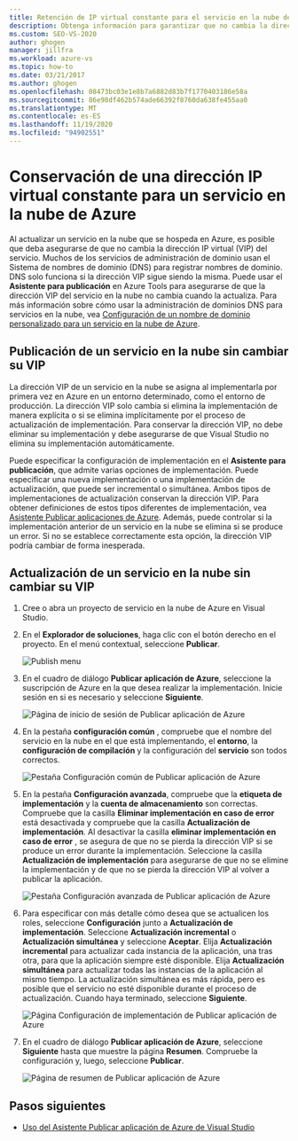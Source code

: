 ```yaml
---
title: Retención de IP virtual constante para el servicio en la nube de Azure
description: Obtenga información para garantizar que no cambia la dirección IP virtual (VIP) de su servicio en la nube de Azure.
ms.custom: SEO-VS-2020
author: ghogen
manager: jillfra
ms.workload: azure-vs
ms.topic: how-to
ms.date: 03/21/2017
ms.author: ghogen
ms.openlocfilehash: 08473bc03e1e8b7a6882d83b7f1770403186e58a
ms.sourcegitcommit: 86e98df462b574ade66392f8760da638fe455aa0
ms.translationtype: MT
ms.contentlocale: es-ES
ms.lasthandoff: 11/19/2020
ms.locfileid: "94902551"
---
```

# <a name="retain-a-constant-virtual-ip-address-for-an-azure-cloud-service"></a>Conservación de una dirección IP virtual constante para un servicio en la nube de Azure
Al actualizar un servicio en la nube que se hospeda en Azure, es posible que deba asegurarse de que no cambia la dirección IP virtual (VIP) del servicio. Muchos de los servicios de administración de dominio usan el Sistema de nombres de dominio (DNS) para registrar nombres de dominio. DNS solo funciona si la dirección VIP sigue siendo la misma. Puede usar el **Asistente para publicación** en Azure Tools para asegurarse de que la dirección VIP del servicio en la nube no cambia cuando la actualiza. Para más información sobre cómo usar la administración de dominios DNS para servicios en la nube, vea [Configuración de un nombre de dominio personalizado para un servicio en la nube de Azure](/azure/cloud-services/cloud-services-custom-domain-name-portal).

## <a name="publish-a-cloud-service-without-changing-its-vip"></a>Publicación de un servicio en la nube sin cambiar su VIP
La dirección VIP de un servicio en la nube se asigna al implementarla por primera vez en Azure en un entorno determinado, como el entorno de producción. La dirección VIP solo cambia si elimina la implementación de manera explícita o si se elimina implícitamente por el proceso de actualización de implementación. Para conservar la dirección VIP, no debe eliminar su implementación y debe asegurarse de que Visual Studio no elimina su implementación automáticamente.

Puede especificar la configuración de implementación en el **Asistente para publicación**, que admite varias opciones de implementación. Puede especificar una nueva implementación o una implementación de actualización, que puede ser incremental o simultánea. Ambos tipos de implementaciones de actualización conservan la dirección VIP. Para obtener definiciones de estos tipos diferentes de implementación, vea [Asistente Publicar aplicaciones de Azure](vs-azure-tools-publish-azure-application-wizard.md). Además, puede controlar si la implementación anterior de un servicio en la nube se elimina si se produce un error. Si no se establece correctamente esta opción, la dirección VIP podría cambiar de forma inesperada.

## <a name="update-a-cloud-service-without-changing-its-vip"></a>Actualización de un servicio en la nube sin cambiar su VIP
1. Cree o abra un proyecto de servicio en la nube de Azure en Visual Studio.

2. En el **Explorador de soluciones**, haga clic con el botón derecho en el proyecto. En el menú contextual, seleccione **Publicar**.

    ![Publish menu](./media/vs-azure-tools-cloud-service-retain-a-constant-virtual-ip-address/solution-explorer-publish-menu.png)

3. En el cuadro de diálogo **Publicar aplicación de Azure**, seleccione la suscripción de Azure en la que desea realizar la implementación. Inicie sesión en si es necesario y seleccione **Siguiente**.

    ![Página de inicio de sesión de Publicar aplicación de Azure](./media/vs-azure-tools-cloud-service-retain-a-constant-virtual-ip-address/azure-publish-signin.png)

4. En la pestaña **configuración común** , compruebe que el nombre del servicio en la nube en el que está implementando, el **entorno**, la **configuración de compilación** y la configuración del **servicio** son todos correctos.

    ![Pestaña Configuración común de Publicar aplicación de Azure](./media/vs-azure-tools-cloud-service-retain-a-constant-virtual-ip-address/azure-publish-common-settings.png)

5. En la pestaña **Configuración avanzada**, compruebe que la **etiqueta de implementación** y la **cuenta de almacenamiento** son correctas. Compruebe que la casilla **Eliminar implementación en caso de error** está desactivada y compruebe que la casilla **Actualización de implementación**. Al desactivar la casilla **eliminar implementación en caso de error** , se asegura de que no se pierda la dirección VIP si se produce un error durante la implementación. Seleccione la casilla **Actualización de implementación** para asegurarse de que no se elimine la implementación y de que no se pierda la dirección VIP al volver a publicar la aplicación.

    ![Pestaña Configuración avanzada de Publicar aplicación de Azure](./media/vs-azure-tools-cloud-service-retain-a-constant-virtual-ip-address/azure-publish-advanced-settings.png)

6. Para especificar con más detalle cómo desea que se actualicen los roles, seleccione **Configuración** junto a **Actualización de implementación**. Seleccione **Actualización incremental** o **Actualización simultánea** y seleccione **Aceptar**. Elija **Actualización incremental** para actualizar cada instancia de la aplicación, una tras otra, para que la aplicación siempre esté disponible. Elija **Actualización simultánea** para actualizar todas las instancias de la aplicación al mismo tiempo. La actualización simultánea es más rápida, pero es posible que el servicio no esté disponible durante el proceso de actualización. Cuando haya terminado, seleccione **Siguiente**.

    ![Página Configuración de implementación de Publicar aplicación de Azure](./media/vs-azure-tools-cloud-service-retain-a-constant-virtual-ip-address/azure-publish-deployment-update-settings.png)

7. En el cuadro de diálogo **Publicar aplicación de Azure**, seleccione **Siguiente** hasta que muestre la página **Resumen**. Compruebe la configuración y, luego, seleccione **Publicar**.

    ![Página de resumen de Publicar aplicación de Azure](./media/vs-azure-tools-cloud-service-retain-a-constant-virtual-ip-address/azure-publish-summary.png)

## <a name="next-steps"></a>Pasos siguientes
- [Uso del Asistente Publicar aplicación de Azure de Visual Studio](vs-azure-tools-publish-azure-application-wizard.md)
